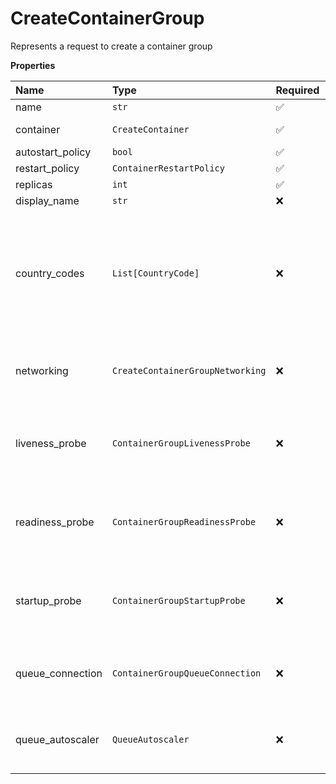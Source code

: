 # CreateContainerGroup

Represents a request to create a container group

**Properties**

| Name             | Type                             | Required | Description                                                                                     |
| :--------------- | :------------------------------- | :------- | :---------------------------------------------------------------------------------------------- |
| name             | `str`                            | ✅       |                                                                                                 |
| container        | `CreateContainer`                | ✅       | Represents a container                                                                          |
| autostart_policy | `bool`                           | ✅       |                                                                                                 |
| restart_policy   | `ContainerRestartPolicy`         | ✅       |                                                                                                 |
| replicas         | `int`                            | ✅       |                                                                                                 |
| display_name     | `str`                            | ❌       |                                                                                                 |
| country_codes    | `List[CountryCode]`              | ❌       | List of countries nodes must be located in. Remove this field to permit nodes from any country. |
| networking       | `CreateContainerGroupNetworking` | ❌       | Represents container group networking parameters                                                |
| liveness_probe   | `ContainerGroupLivenessProbe`    | ❌       | Represents the container group liveness probe                                                   |
| readiness_probe  | `ContainerGroupReadinessProbe`   | ❌       | Represents the container group readiness probe                                                  |
| startup_probe    | `ContainerGroupStartupProbe`     | ❌       | Represents the container group startup probe                                                    |
| queue_connection | `ContainerGroupQueueConnection`  | ❌       | Represents container group queue connection                                                     |
| queue_autoscaler | `QueueAutoscaler`                | ❌       | Represents the autoscaling rules for a queue                                                    |

